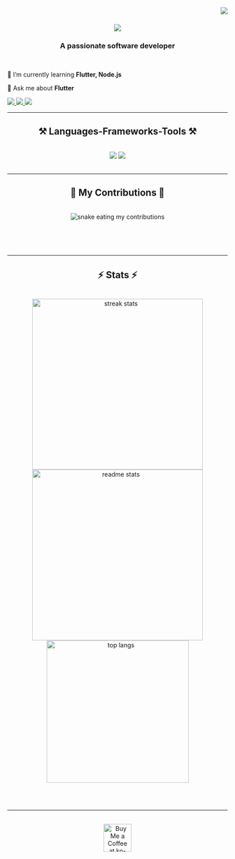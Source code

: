 <img align="right" src="https://visitor-badge.laobi.icu/badge?page_id=Ahmad-Nour-Haidar.Ahmad-Nour-Haidar" />

<h1 align="center">
    <img src="https://readme-typing-svg.herokuapp.com/?font=Righteous&size=35&center=true&vCenter=true&width=500&height=70&duration=4000&lines=Hi+There!+👋;+I'm+Ahmad+Nour+Haidar;" />
</h1>

<h3 align="center">A passionate software developer</h3>

<br/>

<div align="left">
  
🌱 I’m currently learning **Flutter, Node.js**
  
💬 Ask me about **Flutter**

</div>
 
<div align="left"> 
  <a href="mailto:ahmadnourhaidar@gmail.com">
    <img src="https://img.shields.io/badge/Gmail-333333?style=for-the-badge&logo=gmail&logoColor=red" />
  </a>
  <a href="https://linkedin.com/in/ahmad-nour-haidar" target="_blank">
    <img src="https://img.shields.io/badge/LinkedIn-0a66c2?style=for-the-badge&logo=linkedin&logoColor=white" target="_blank" />
  </a>
  <a href="https://gitlab.com/ahmad-nour-haidar" target="_blank">
    <img src="https://img.shields.io/badge/gitlab-e24329?style=for-the-badge&logo=gitlab&logoColor=white" target="_blank" />
  </a>
</div>

 <hr/>
 
<h2 align="center">⚒️ Languages-Frameworks-Tools ⚒️</h2>
<br/>
<div align="center">
    <img src="https://skillicons.dev/icons?i=vscode,git,github,figma,gitlab" />
    <img src="https://skillicons.dev/icons?i=nodejs,javascript,express,firebase,mongodb,cpp,java,mysql" /><br>
</div>

<br/>
<hr/>

<div align="center">
  <h2>🐍 My Contributions 🐍</h2>
  <br>
  <img alt="snake eating my contributions" src="https://raw.githubusercontent.com/Ahmad-Nour-Haidar/Ahmad-Nour-Haidar/output/github-contribution-grid-snake.svg" />
  
  <br/><br/><br/>
</div>

<hr/>

<h2 align="center">⚡ Stats ⚡</h2>
<br>
<div align=center>
  <img width=390 src="https://github-readme-streak-stats-Ahmad-Nour-Haidar.vercel.app/?user=Ahmad-Nour-Haidar&count_private=true&theme=react&border_radius=10" alt="streak stats"/>
  <img width=390 src="https://github-readme-stats-Ahmad-Nour-Haidar.vercel.app/api?username=Ahmad-Nour-Haidar&count_private=true&show_icons=true&theme=react&rank_icon=github&border_radius=10" alt="readme stats" />
  <br/>
  <img width=325 align="center" src="https://github-readme-stats-Ahmad-Nour-Haidar.vercel.app/api/top-langs/?username=Ahmad-Nour-Haidar&hide=HTML&langs_count=8&layout=compact&theme=react&border_radius=10&size_weight=0.5&count_weight=0.5&exclude_repo=github-readme-stats" alt="top langs" />
</div>

<br/><br/>

<hr/>

<br/>

<div align="center">
<a href='https://ko-fi.com/V7V4RAK9C' target='_blank'><img height='64' style='border:0px;height:64px;' src='https://storage.ko-fi.com/cdn/kofi1.png?v=3' border='0' alt='Buy Me a Coffee at ko-fi.com' /></a>
</div>

<br/>
